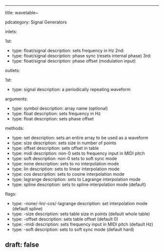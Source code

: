 --- 


title: wavetable~

pdcategory: Signal Generators

inlets:

  1st:
  - type: float/signal
    description: sets frequency in Hz
  2nd:
  - type: float/signal
    description: phase sync (resets internal phase)
  3rd:
  - type: float/signal
    description: phase offset (modulation input)

outlets:

  1st:
  - type: signal
    description: a periodically repeating waveform

arguments:
  - type: symbol
    description: array name (optional)
  - type: float
    description: sets frequency in Hz
  - type: float
    description: sets phase offset

methods:
  - type: set <symbol>
    description: sets an entire array to be used as a waveform
  - type: size <float>
    description: sets size in number of points
  - type: offset <float>
    description: sets offset in table
  - type: midi <float>
    description: non-0 sets to frequency input in MIDI pitch
  - type: soft <float>
    description: non-0 sets to soft sync mode
  - type: none
    description: sets to no interpolation mode
  - type: lin
    description: sets to linear interpolation mode
  - type: cos
    description: sets to cosine interpolation mode
  - type: lagrange
    description: sets to Lagrange interpolation mode
  - type: spline
    description: sets to spline interpolation mode (default)

flags:
  - type: -none/-lin/-cos/-lagrange
    description: set interpolation mode (default spline)
  - type: -size <float>
    description: sets table size in points (default whole table)
  - type: -offset <float>
    description: sets table offset (default 0)
  - type: -midi
    description: sets frequency input in MIDI pitch (default Hz)
  - type: -soft
    description: sets to soft sync mode (default hard)

draft: false
---